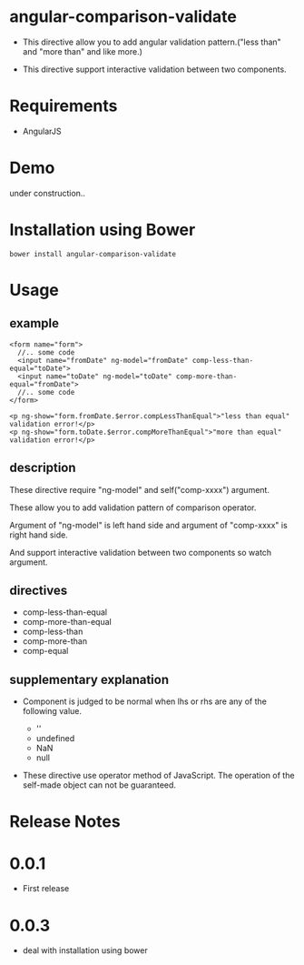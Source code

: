 angular-comparison-validate
============================

- This directive allow you to add angular validation pattern.("less than" and "more than" and like more.)

- This directive support interactive validation between two components.

Requirements
============================

- AngularJS

Demo
============================
under construction..

Installation using Bower
============================
```
bower install angular-comparison-validate
```

Usage
============================

## example
```
<form name="form">
  //.. some code
  <input name="fromDate" ng-model="fromDate" comp-less-than-equal="toDate">
  <input name="toDate" ng-model="toDate" comp-more-than-equal="fromDate">
  //.. some code
</form>

<p ng-show="form.fromDate.$error.compLessThanEqual">"less than equal" validation error!</p>
<p ng-show="form.toDate.$error.compMoreThanEqual">"more than equal" validation error!</p>
```

## description
These directive require "ng-model" and self("comp-xxxx") argument.

These allow you to add validation pattern of comparison operator.

Argument of "ng-model" is left hand side and argument of "comp-xxxx" is right hand side.

And support interactive validation between two components so watch argument.


## directives
- comp-less-than-equal
- comp-more-than-equal
- comp-less-than
- comp-more-than
- comp-equal

## supplementary explanation
- Component is judged to be normal when lhs or rhs are any of the following value.

    - ''
    - undefined
    - NaN
    - null

- These directive use operator method of JavaScript.
  The operation of the self-made object can not be guaranteed.

Release Notes
============================
# 0.0.1
- First release

# 0.0.3
- deal with installation using bower

